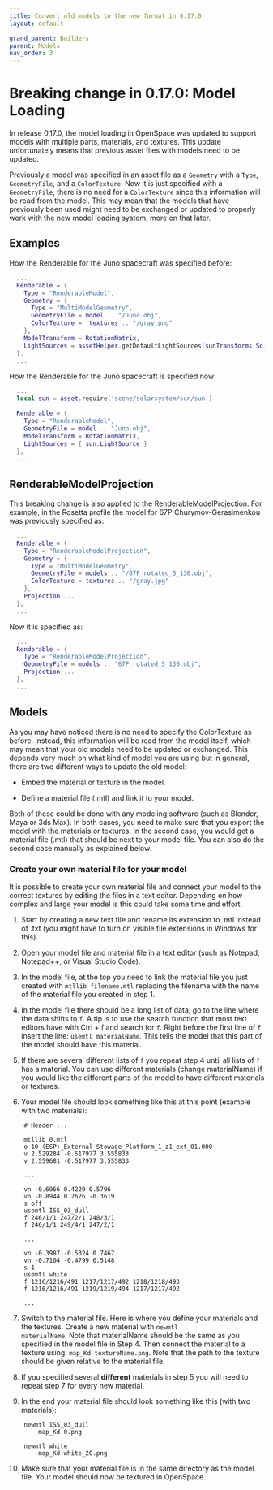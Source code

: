 ```yaml
---
title: Convert old models to the new format in 0.17.0
layout: default

grand_parent: Builders
parent: Models
nav_order: 3
---
```


# Breaking change in 0.17.0: Model Loading
In release 0.17.0, the model loading in OpenSpace was updated to support models with multiple parts, materials, and textures. This update unfortunately means that previous asset files with models need to be updated.

Previously a model was specified in an asset file as a <code>Geometry</code> with a <code>Type</code>, <code>GeometryFile</code>, and a <code>ColorTexture</code>. Now it is just specified with a <code>GeometryFile</code>, there is no need for a <code>ColorTexture</code> since this information will be read from the model. This may mean that the models that have previously been used might need to be exchanged or updated to properly work with the new model loading system, more on that later.

## Examples
How the Renderable for the Juno spacecraft was specified before:
~~~lua
  ...
  Renderable = {
    Type = "RenderableModel",
    Geometry = {
      Type = "MultiModelGeometry",
      GeometryFile = model .. "/Juno.obj",
      ColorTexture =  textures .. "/gray.png"
    },
    ModelTransform = RotationMatrix,
    LightSources = assetHelper.getDefaultLightSources(sunTransforms.SolarSystemBarycenter.Identifier)
  },
  ...
~~~

How the Renderable for the Juno spacecraft is specified now:
~~~lua
  ...
  local sun = asset.require('scene/solarsystem/sun/sun')

  Renderable = {
    Type = "RenderableModel",
    GeometryFile = model .. "Juno.obj",
    ModelTransform = RotationMatrix,
    LightSources = { sun.LightSource }
  },
  ...
~~~

## RenderableModelProjection
This breaking change is also applied to the RenderableModelProjection. For example, in the Rosetta profile the model for 67P Churymov-Gerasimenkou was previously specified as:
~~~lua
  ...
  Renderable = {
    Type = "RenderableModelProjection",
    Geometry = {
      Type = "MultiModelGeometry",
      GeometryFile = models .. "/67P_rotated_5_130.obj",
      ColorTexture = textures .. "/gray.jpg"
    },
    Projection ...
  },
  ...
~~~

Now it is specified as:
~~~lua
  ...
  Renderable = {
    Type = "RenderableModelProjection",
    GeometryFile = models .. "67P_rotated_5_130.obj",
    Projection ...
  },
  ...
~~~

## Models
As you may have noticed there is no need to specify the ColorTexture as before. Instead, this information will be read from the model itself, which may mean that your old models need to be updated or exchanged. This depends very much on what kind of model you are using but in general, there are two different ways to update the old model:

* Embed the material or texture in the model.

* Define a material file (.mtl) and link it to your model.

Both of these could be done with any modeling software (such as Blender, Maya or 3ds Max). In both cases, you need to make sure that you export the model with the materials or textures. In the second case, you would get a material file (.mtl) that should be next to your model file. You can also do the second case manually as explained below.

### Create your own material file for your model
It is possible to create your own material file and connect your model to the correct textures by editing the files in a text editor. Depending on how complex and large your model is this could take some time and effort.

1. Start by creating a new text file and rename its extension to .mtl instead of .txt (you might have to turn on visible file extensions in Windows for this).

2. Open your model file and material file in a text editor (such as Notepad, Notepad++, or Visual Studio Code).

3. In the model file, at the top you need to link the material file you just created with <code>mtllib filename.mtl</code> replacing the filename with the name of the material file you created in step 1.

4. In the model file there should be a long list of data, go to the line where the data shifts to <code>f</code>. A tip is to use the search function that most text editors have with Ctrl + f and search for <code>f</code>. Right before the first line of <code>f</code> insert the line: <code>usemtl materialName</code>. This tells the model that this part of the model should have this material.

5. If there are several different lists of <code>f</code> you repeat step 4 until all lists of <code>f</code> has a material. You can use different materials (change materialName) if you would like the different parts of the model to have different materials or textures. 

6. Your model file should look something like this at this point (example with two materials):
~~~
    # Header ...

    mtllib 0.mtl
    o 10_(ESP)_External_Stowage_Platform_1_z1_ext_01.000
    v 2.529284 -0.517977 3.555833
    v 2.559681 -0.517977 3.555833

    ...

    vn -0.6966 0.4229 0.5796
    vn -0.8944 0.2626 -0.3619
    s off
    usemtl ISS_03_dull
    f 246/1/1 247/2/1 248/3/1
    f 246/1/1 249/4/1 247/2/1

    ...

    vn -0.3987 -0.5324 0.7467
    vn -0.7104 -0.4799 0.5148
    s 1
    usemtl white
    f 1216/1216/491 1217/1217/492 1218/1218/493
    f 1216/1216/491 1219/1219/494 1217/1217/492

    ...
~~~

7. Switch to the material file. Here is where you define your materials and the textures. Create a new material with <code>newmtl materialName</code>. Note that materialName should be the same as you specified in the model file in Step 4. Then connect the material to a texture using: <code>map_Kd textureName.png</code>. Note that the path to the texture should be given relative to the material file.

8. If you specified several **different** materials in step 5 you will need to repeat step 7 for every new material. 

9. In the end your material file should look something like this (with two materials):
~~~
    newmtl ISS_03_dull
        map_Kd 0.png

    newmtl white
        map_Kd white_20.png
~~~

10. Make sure that your material file is in the same directory as the model file. Your model should now be textured in OpenSpace.


